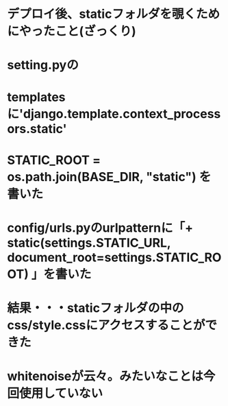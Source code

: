 # デプロイ後、staticフォルダを覗くためにやったこと(ざっくり)
# setting.pyの
# templatesに'django.template.context_processors.static'
# STATIC_ROOT = os.path.join(BASE_DIR, "static") を書いた
# config/urls.pyのurlpatternに「+ static(settings.STATIC_URL, document_root=settings.STATIC_ROOT) 」を書いた
# 結果・・・staticフォルダの中のcss/style.cssにアクセスすることができた
# whitenoiseが云々。みたいなことは今回使用していない
